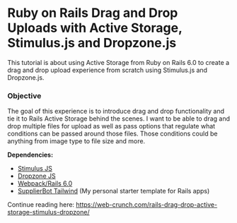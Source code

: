 # Ruby on Rails Drag and Drop Uploads with Active Storage, Stimulus.js and Dropzone.js

This tutorial is about using Active Storage from Ruby on Rails 6.0 to create a drag and drop upload experience from scratch using Stimulus.js and Dropzone.js.

### Objective

The goal of this experience is to introduce drag and drop functionality and tie it to Rails Active Storage behind the scenes. I want to be able to drag and drop multiple files for upload as well as pass options that regulate what conditions can be passed around those files. Those conditions could be anything from image type to file size and more. 

**Dependencies:**

- [Stimulus JS](https://stimulusjs.org/)
- [Dropzone JS](https://www.dropzonejs.com/)
- [Webpack/Rails 6.0](https://rubyonrails.org/)
- [SupplierBot Tailwind](https://github.com/justalever/SupplierBot_tailwind) (My personal starter template for Rails apps)


Continue reading here: https://web-crunch.com/rails-drag-drop-active-storage-stimulus-dropzone/
